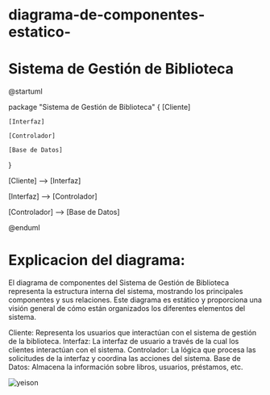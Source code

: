 # diagrama-de-componentes-estatico-
# Sistema de Gestión de Biblioteca

@startuml


package "Sistema de Gestión de Biblioteca" {
    [Cliente]
    
    [Interfaz]
    
    [Controlador]
    
    [Base de Datos]
    
}

[Cliente] --> [Interfaz]

[Interfaz] --> [Controlador]

[Controlador] --> [Base de Datos]

@enduml

# Explicacion del diagrama:
El diagrama de componentes del Sistema de Gestión de Biblioteca representa la estructura interna del sistema, mostrando los principales componentes y sus relaciones. Este diagrama es estático y proporciona una visión general de cómo están organizados los diferentes elementos del sistema.

Cliente: Representa los usuarios que interactúan con el sistema de gestión de la biblioteca.
Interfaz: La interfaz de usuario a través de la cual los clientes interactúan con el sistema.
Controlador: La lógica que procesa las solicitudes de la interfaz y coordina las acciones del sistema.
Base de Datos: Almacena la información sobre libros, usuarios, préstamos, etc.


![yeison](https://github.com/sparyock/diagrama-de-componentes-estatico-/assets/55572135/5d7b9c0d-6fad-46b0-8d27-a2557f284e5d)
